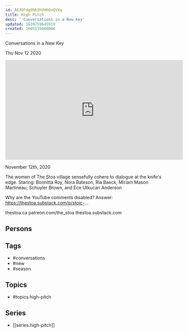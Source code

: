 ```yaml
---
id: A63DFdg9bb3hVHhQvQVXq
title: High Pitch
desc: ' Conversations in a New Key'
updated: 1639759645919
created: 1605135600000
---
```



 Conversations in a New Key

Thu Nov 12 2020

<iframe width="560" height="315" src="https://www.youtube.com/embed/uVI7xyYBDhY" title="High Pitch: Conversations in a New Key: Season 1 / Session 2" frameborder="0" allow="accelerometer; autoplay; clipboard-write; encrypted-media; gyroscope; picture-in-picture" allowfullscreen ></iframe>

November 12th, 2020

The women of The Stoa village sensefully cohere to dialogue at the knife's edge. Staring: Bonnitta Roy, Nora Bateson, Ria Baeck, Miriam Mason Martineau, Schuyler Brown, and Ece Utkucan Anderson

Why are the YouTube comments disabled? Answer: https://thestoa.substack.com/p/stoic-...

thestoa.ca
patreon.com/the_stoa
thestoa.substack.com

## Persons



## Tags

- #conversations
- #new
- #season

## Topics

- #topics.high-pitch

## Series

- [[series.high-pitch]]


